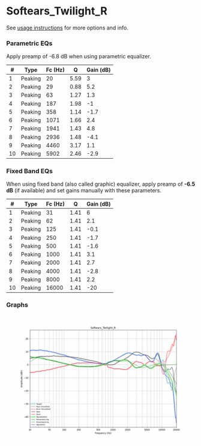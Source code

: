 # Softears_Twilight_R
See [usage instructions](https://github.com/jaakkopasanen/AutoEq#usage) for more options and info.

### Parametric EQs
Apply preamp of -6.8 dB when using parametric equalizer.

|   # | Type    |   Fc (Hz) |    Q |   Gain (dB) |
|-----|---------|-----------|------|-------------|
|   1 | Peaking |        20 | 5.59 |         3   |
|   2 | Peaking |        29 | 0.88 |         5.2 |
|   3 | Peaking |        63 | 1.27 |         1.3 |
|   4 | Peaking |       187 | 1.98 |        -1   |
|   5 | Peaking |       358 | 1.14 |        -1.7 |
|   6 | Peaking |      1071 | 1.66 |         2.4 |
|   7 | Peaking |      1941 | 1.43 |         4.8 |
|   8 | Peaking |      2936 | 1.48 |        -4.1 |
|   9 | Peaking |      4460 | 3.17 |         1.1 |
|  10 | Peaking |      5902 | 2.46 |        -2.9 |

### Fixed Band EQs
When using fixed band (also called graphic) equalizer, apply preamp of **-6.5 dB** (if available) and set gains manually with these parameters.

|   # | Type    |   Fc (Hz) |    Q |   Gain (dB) |
|-----|---------|-----------|------|-------------|
|   1 | Peaking |        31 | 1.41 |         6   |
|   2 | Peaking |        62 | 1.41 |         2.1 |
|   3 | Peaking |       125 | 1.41 |        -0.1 |
|   4 | Peaking |       250 | 1.41 |        -1.7 |
|   5 | Peaking |       500 | 1.41 |        -1.6 |
|   6 | Peaking |      1000 | 1.41 |         3.1 |
|   7 | Peaking |      2000 | 1.41 |         2.7 |
|   8 | Peaking |      4000 | 1.41 |        -2.8 |
|   9 | Peaking |      8000 | 1.41 |         2.2 |
|  10 | Peaking |     16000 | 1.41 |       -20   |

### Graphs
![](./Softears_Twilight_R.png)

